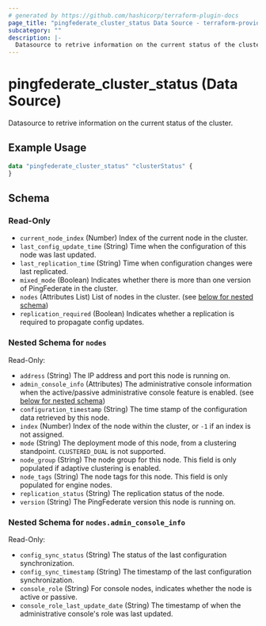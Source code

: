 ```yaml
---
# generated by https://github.com/hashicorp/terraform-plugin-docs
page_title: "pingfederate_cluster_status Data Source - terraform-provider-pingfederate"
subcategory: ""
description: |-
  Datasource to retrive information on the current status of the cluster.
---
```


# pingfederate_cluster_status (Data Source)

Datasource to retrive information on the current status of the cluster.

## Example Usage

```terraform
data "pingfederate_cluster_status" "clusterStatus" {
}
```

<!-- schema generated by tfplugindocs -->
## Schema

### Read-Only

- `current_node_index` (Number) Index of the current node in the cluster.
- `last_config_update_time` (String) Time when the configuration of this node was last updated.
- `last_replication_time` (String) Time when configuration changes were last replicated.
- `mixed_mode` (Boolean) Indicates whether there is more than one version of PingFederate in the cluster.
- `nodes` (Attributes List) List of nodes in the cluster. (see [below for nested schema](#nestedatt--nodes))
- `replication_required` (Boolean) Indicates whether a replication is required to propagate config updates.

<a id="nestedatt--nodes"></a>
### Nested Schema for `nodes`

Read-Only:

- `address` (String) The IP address and port this node is running on.
- `admin_console_info` (Attributes) The administrative console information when the active/passive administrative console feature is enabled. (see [below for nested schema](#nestedatt--nodes--admin_console_info))
- `configuration_timestamp` (String) The time stamp of the configuration data retrieved by this node.
- `index` (Number) Index of the node within the cluster, or `-1` if an index is not assigned.
- `mode` (String) The deployment mode of this node, from a clustering standpoint. `CLUSTERED_DUAL` is not supported.
- `node_group` (String) The node group for this node. This field is only populated if adaptive clustering is enabled.
- `node_tags` (String) The node tags for this node. This field is only populated for engine nodes.
- `replication_status` (String) The replication status of the node.
- `version` (String) The PingFederate version this node is running on.

<a id="nestedatt--nodes--admin_console_info"></a>
### Nested Schema for `nodes.admin_console_info`

Read-Only:

- `config_sync_status` (String) The status of the last configuration synchronization.
- `config_sync_timestamp` (String) The timestamp of the last configuration synchronization.
- `console_role` (String) For console nodes, indicates whether the node is active or passive.
- `console_role_last_update_date` (String) The timestamp of when the administrative console's role was last updated.
